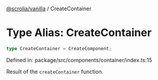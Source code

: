 [@scrolia/vanilla](../README.md) / CreateContainer

# Type Alias: CreateContainer

```ts
type CreateContainer = CreateComponent;
```

Defined in: package/src/components/container/index.ts:15

Result of the `createContainer` function.
